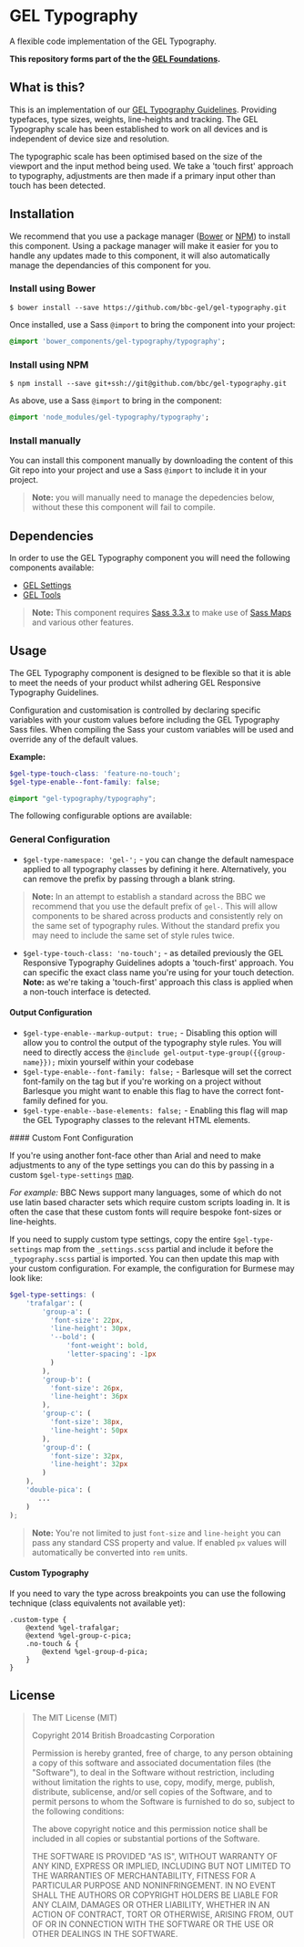 # GEL Typography

A flexible code implementation of the GEL Typography.

**This repository forms part of the the [GEL Foundations](https://github.com/bbc/gel-foundations).**

## What is this?

This is an implementation of our [GEL Typography Guidelines](http://www.bbc.co.uk/gel/guidelines/typography). 
Providing typefaces, type sizes, weights, line-heights and tracking.
The GEL Typography scale has been established to work on all devices and is independent of device size and resolution.

The typographic scale has been optimised based on the size of the viewport and the input method being used. We take a 'touch first' approach to typography, adjustments are then made if a primary input other than touch has been detected.

## Installation

We recommend that you use a package manager ([Bower](http://bower.io/) or [NPM](https://www.npmjs.org/)) to install this component. Using a package manager will make it easier for you to handle any updates made to this component, it will also automatically manage the dependancies of this component for you.

### Install using Bower

```Shell
$ bower install --save https://github.com/bbc-gel/gel-typography.git
```

Once installed, use a Sass `@import` to bring the component into your project:

```Sass
@import 'bower_components/gel-typography/typography';
```

### Install using NPM


```Shell
$ npm install --save git+ssh://git@github.com/bbc/gel-typography.git
```

As above, use a Sass `@import` to bring in the component:

```Sass
@import 'node_modules/gel-typography/typography';
```

### Install manually

You can install this component manually by downloading the content of this Git repo into your project and use a Sass `@import` to include it in your project.

> **Note:** you will manually need to manage the depedencies below, without these this component will fail to compile.

## Dependencies

In order to use the GEL Typography component you will need the following components available:

- [GEL Settings](https://github.com/bbc-gel/gel-settings)
- [GEL Tools](https://github.com/bbc-gel/gel-tools)

> **Note:** This component requires [Sass 3.3.x](http://blog.sass-lang.com/posts/184094-sass-33-is-released) to make use of [Sass Maps](http://sass-lang.com/documentation/file.SASS_REFERENCE.html#maps) and various other features.

## Usage

The GEL Typography component is designed to be flexible so that it is able to meet the needs of your product whilst adhering GEL Responsive Typography Guidelines.

Configuration and customisation is controlled by declaring specific variables with your custom values before including the GEL Typography Sass files. When compiling the Sass your custom variables will be used and override any of the default values.

**Example:**

```scss
$gel-type-touch-class: 'feature-no-touch';
$gel-type-enable--font-family: false;

@import "gel-typography/typography";
```

The following configurable options are available:

### General Configuration

- `$gel-type-namespace: 'gel-';` - you can change the default namespace applied to all typography classes by defining it here. Alternatively, you can remove the prefix by passing through a blank string.

> **Note:** In an attempt to establish a standard across the BBC we recommend that you use the default prefix of `gel-`. This will allow components to be shared across products and consistently rely on the same set of typography rules. Without the standard prefix you may need to include the same set of style rules twice.

- `$gel-type-touch-class: 'no-touch';` - as detailed previously the GEL Responsive Typography Guidelines adopts a 'touch-first' approach. You can specific the exact class name you're using for your touch detection. **Note:** as we're taking a 'touch-first' approach this class is applied when a non-touch interface is detected.

#### Output Configuration

- `$gel-type-enable--markup-output: true;` - Disabling this option will allow you to control the output of the typography style rules. You will need to directly access the `@include gel-output-type-group({{group-name}});` mixin yourself within your codebase
- `$gel-type-enable--font-family: false;` - Barlesque will set the correct font-family on the <body> tag but if you're working on a project without Barlesque you might want to enable this flag to have the correct font-family defined for you.
- `$gel-type-enable--base-elements: false;` - Enabling this flag will map the GEL Typography classes to the relevant HTML elements.

#### Custom Font Configuration

If you're using another font-face other than Arial and need to make adjustments to any of the type settings you can do this by passing in a custom `$gel-type-settings` [map](http://sass-lang.com/documentation/file.SASS_REFERENCE.html#maps).

*For example:* BBC News support many languages, some of which do not use latin based character sets which require custom scripts loading in. It is often the case that these custom fonts will require bespoke font-sizes or line-heights.

If you need to supply custom type settings, copy the entire `$gel-type-settings` map from the `_settings.scss` partial and include it before the `_typography.scss` partial is imported. You can then update this map with your custom configuration. For example, the configuration for Burmese may look like:

```scss
$gel-type-settings: (
    'trafalgar': (
        'group-a': (
          'font-size': 22px,
          'line-height': 30px,
          '--bold': (
              'font-weight': bold,
              'letter-spacing': -1px
          )
        ),
        'group-b': (
          'font-size': 26px,
          'line-height': 36px
        ),
        'group-c': (
          'font-size': 38px,
          'line-height': 50px
        ),
        'group-d': (
          'font-size': 32px,
          'line-height': 32px
        )
    ),
    'double-pica': (
       ...
    )
);
```

> **Note:** You're not limited to just `font-size` and `line-height` you can pass any standard CSS property and value. If enabled `px` values will automatically be converted into `rem` units.

#### Custom Typography

If you need to vary the type across breakpoints you can use the following technique (class equivalents not available yet):

```
.custom-type {
    @extend %gel-trafalgar;
    @extend %gel-group-c-pica;
    .no-touch & {
        @extend %gel-group-d-pica;
    }
}
```

## License

> The MIT License (MIT)
>
> Copyright 2014 British Broadcasting Corporation
>
> Permission is hereby granted, free of charge, to any person obtaining a copy of
> this software and associated documentation files (the "Software"), to deal in
> the Software without restriction, including without limitation the rights to
> use, copy, modify, merge, publish, distribute, sublicense, and/or sell copies of
> the Software, and to permit persons to whom the Software is furnished to do so,
> subject to the following conditions:
>
> The above copyright notice and this permission notice shall be included in all
> copies or substantial portions of the Software.
>
> THE SOFTWARE IS PROVIDED "AS IS", WITHOUT WARRANTY OF ANY KIND, EXPRESS OR
> IMPLIED, INCLUDING BUT NOT LIMITED TO THE WARRANTIES OF MERCHANTABILITY, FITNESS
> FOR A PARTICULAR PURPOSE AND NONINFRINGEMENT. IN NO EVENT SHALL THE AUTHORS OR
> COPYRIGHT HOLDERS BE LIABLE FOR ANY CLAIM, DAMAGES OR OTHER LIABILITY, WHETHER
> IN AN ACTION OF CONTRACT, TORT OR OTHERWISE, ARISING FROM, OUT OF OR IN
> CONNECTION WITH THE SOFTWARE OR THE USE OR OTHER DEALINGS IN THE SOFTWARE.
